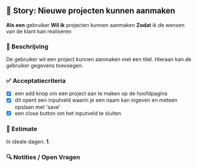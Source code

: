 ## 🧩 Story: Nieuwe projecten kunnen aanmaken

**Als een** gebruiker
**Wil ik** projecten kunnen aanmaken
**Zodat** ik de wensen van de klant kan realiseren

### 📝 Beschrijving

De gebruiker wil een project kunnen aanmaken met een titel. Hieraan kan de gebruiker gegevens toevoegen.

### ✅ Acceptatiecriteria

* [X] een add knop om een project aan te maken op de hoofdpagina
* [X] dit opent een inputveld waarin je een naam kan ingeven en meteen opslaan met 'save'
* [X] een close button om het inputveld te sluiten

### 🧮 Estimate
In ideale dagen: **1**.

### 🔍 Notities / Open Vragen

